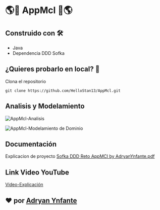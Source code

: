 # 🌎🏈  AppMcl 🏈🌎

## Construido con 🛠️

- Java
- Dependencia DDD Sofka

## ¿Quieres probarlo en local? 🔧
Clona el repositorio
```plain
git clone https://github.com/HelloStan13/AppMcl.git
```

## Analisis y Modelamiento
![AppMcl-Analisis](https://user-images.githubusercontent.com/92740455/169561958-ee265d70-b722-4f8e-bee2-005904da7c1d.jpg)

![AppMcl-Modelamiento de Dominio](https://user-images.githubusercontent.com/92740455/169561971-aabf8970-6b3a-499e-a49d-17bb54ae21a3.jpg)

## Documentación 
Explicacion de proyecto
[Sofka DDD Reto AppMCl by AdryanYnfante.pdf](https://github.com/HelloStan13/AppMcl/files/8742254/Sofka.DDD.Reto.AppMCl.by.AdryanYnfante.pdf)


## Link Video YouTube  
[Video-Explicación](https://www.youtube.com/watch?v=F_9T7p1jpGY)

## ❤️ por  [Adryan Ynfante](https://github.com/HelloStan13)
